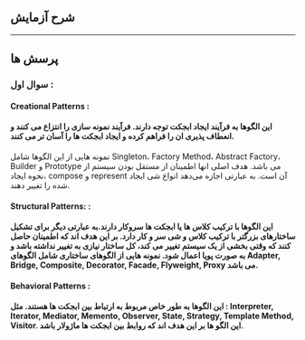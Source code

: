 ## شرح آزمایش

---
## پرسش ها

### سوال اول :
#### Creational Patterns : 
#### این الگوها به فرآیند ایجاد ابجکت توجه دارند. فرآیند نمونه سازی را انتزاع می کنند و انعطاف پذیری ان را فراهم کرده و ایجاد ابجکت ها را آسان تر می کنند.
نمونه هایی از این الگوها شامل Singleton، Factory Method، Abstract Factory، Builder و Prototype می باشد. هدف اصلی انها اطمینان از مستقل بودن سیستم از نحوه ایجاد، compose و represent آن است.
به عبارتی اجازه می‌دهد انواع شی ایجاد شده را تغییر دهند.
#### Structural Patterns: :
#### این الگوها با ترکیب کلاس ها یا ابجکت ها سروکار دارند.به عبارتی دیگر برای تشکیل ساختارهای بزرگتر با ترکیب کلاس و شی سر و کار دارد. بر این هدف اند که اطمینان حاصل کنند که وقتی بخشی از یک سیستم تغییر می کند، کل ساختار نیازی به تغییر نداشته باشد و به صورت پویا اعمال شود. نمونه هایی از الگوهای ساختاری شامل الگوهای Adapter, Bridge, Composite, Decorator, Facade, Flyweight, Proxy  می باشد.
#### Behavioral Patterns :
#### این الگوها به طور خاص مربوط به ارتباط بین ابجکت ها هستند. مثل : Interpreter, Iterator, Mediator, Memento, Observer, State, Strategy, Template Method, Visitor. این الگو ها بر این هدف اند که روابط بین ابجکت ها ماژولار باشد.

